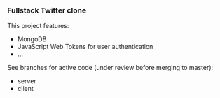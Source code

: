### Fullstack Twitter clone

This project features:
* MongoDB
* JavaScript Web Tokens for user authentication
* ...

See branches for active code (under review before merging to master):
* server
* client

